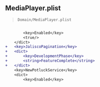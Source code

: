 ## MediaPlayer.plist

> `Domain/MediaPlayer.plist`

```diff

 		<key>Enabled</key>
 		<true/>
 	</dict>
+	<key>JaliscoPagination</key>
+	<dict>
+		<key>DevelopmentPhase</key>
+		<string>FeatureComplete</string>
+	</dict>
 	<key>NewPotluckService</key>
 	<dict>
 		<key>Enabled</key>

```
